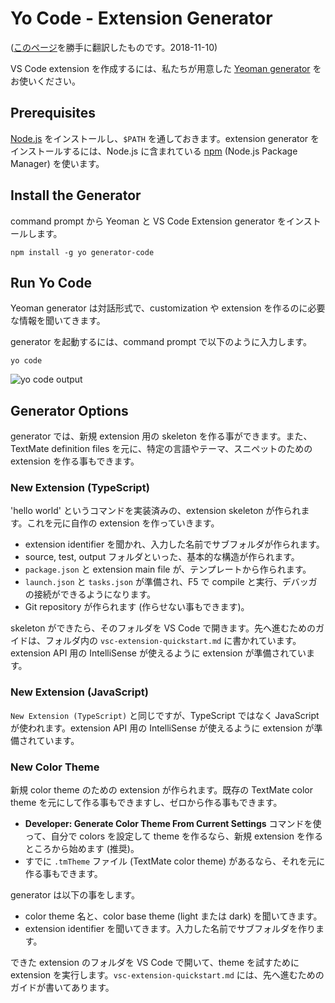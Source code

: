 # Yo Code - Extension Generator
([このページ](https://code.visualstudio.com/docs/extensions/yocode)を勝手に翻訳したものです。2018-11-10)

VS Code extension を作成するには、私たちが用意した [Yeoman generator](https://github.com/Microsoft/vscode-generator-code) をお使いください。

<a id="_prerequisites"></a>
## Prerequisites

[Node.js](https://nodejs.org/en/) をインストールし、`$PATH` を通しておきます。extension generator をインストールするには、Node.js に含まれている [npm](https://www.npmjs.com/) (Node.js Package Manager) を使います。

<a id="_install-the-generator"></a>
## Install the Generator

command prompt から Yeoman と VS Code Extension generator をインストールします。
```
npm install -g yo generator-code
```

<a id="_run-yo-code"></a>
## Run Yo Code

Yeoman generator は対話形式で、customization や extension を作るのに必要な情報を聞いてきます。

generator を起動するには、command prompt で以下のように入力します。
```
yo code
```
![yo code output](https://code.visualstudio.com/assets/docs/extensions/yocode/yocode.png)

<a id="_generator-options"></a>
## Generator Options

generator では、新規 extension 用の skeleton を作る事ができます。また、TextMate definition files を元に、特定の言語やテーマ、スニペットのための extension を作る事もできます。

<a id="_new-extension-typescript"></a>
### New Extension (TypeScript)

'hello world' というコマンドを実装済みの、extension skeleton が作られます。これを元に自作の extension を作っていきます。

- extension identifier を聞かれ、入力した名前でサブフォルダが作られます。
- source, test, output フォルダといった、基本的な構造が作られます。
- `package.json` と extension main file が、テンプレートから作られます。
- `launch.json` と `tasks.json` が準備され、F5 で compile と実行、デバッガの接続ができるようになります。
- Git repository が作られます (作らせない事もできます)。

skeleton ができたら、そのフォルダを VS Code で開きます。先へ進むためのガイドは、フォルダ内の `vsc-extension-quickstart.md` に書かれています。extension API 用の IntelliSense が使えるように extension が準備されています。

<a id="_new-extension-javascript"></a>
### New Extension (JavaScript)

`New Extension (TypeScript)` と同じですが、TypeScript ではなく JavaScript が使われます。extension API 用の IntelliSense が使えるように extension が準備されています。

<a id="_new-color-theme"></a>
### New Color Theme

新規 color theme のための extension が作られます。既存の TextMate color theme を元にして作る事もできますし、ゼロから作る事もできます。

- __Developer: Generate Color Theme From Current Settings__ コマンドを使って、自分で colors を設定して theme を作るなら、新規 extension を作るところから始めます (推奨)。
- すでに `.tmTheme` ファイル (TextMate color theme) があるなら、それを元に作る事もできます。

generator は以下の事をします。

- color theme 名と、color base theme (light または dark) を聞いてきます。
- extension identifier を聞いてきます。入力した名前でサブフォルダを作ります。

できた extension のフォルダを VS Code で開いて、theme を試すために extension を実行します。`vsc-extension-quickstart.md` には、先へ進むためのガイドが書いてあります。

